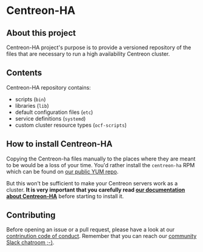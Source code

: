 # Centreon-HA

## About this project

Centreon-HA project's purpose is to provide a versioned repository of the files that are necessary to run a high availability Centreon cluster.

## Contents

Centreon-HA repository contains:

* scripts (`bin`)
* libraries (`lib`)
* default configuration files (`etc`)
* service definitions (`systemd`)
* custom cluster resource types (`ocf-scripts`)

## How to install Centreon-HA

Copying the Centreon-ha files manually to the places where they are meant to be would be a loss of your time. You'd rather install the `centreon-ha` RPM which can be found on [our public YUM repo](http://yum.centreon.com/standard/20.04/el7/stable/noarch/RPMS/).

But this won't be sufficient to make your Centreon servers work as a cluster. **It is very important that you carefully read [our documentation about Centreon-HA](https://docs.centreon.com/current/en/integrations/centreon-ha/centreon-ha-architectures.html)** before starting to install it.

## Contributing

Before opening an issue or a pull request, please have a look at our [contrinution code of conduct](https://github.com/centreon/centreon/blob/master/CONTRIBUTING.md). Remember that you can reach our [community Slack chatroom ;-)](https://centreon.github.io/register-slack/).

